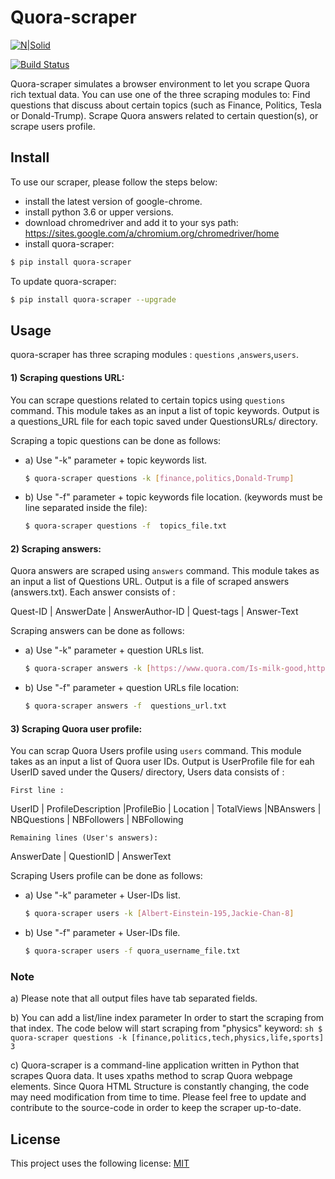 # Quora-scraper

[![N|Solid](https://cldup.com/dTxpPi9lDf.thumb.png)](https://github.com/banyous/Quora-and-Twitter-crawler-and-user-matcher)

[![Build Status](https://travis-ci.org/joemccann/dillinger.svg?branch=master)](https://github.com/banyous/Quora-and-Twitter-crawler-and-user-matcher)

Quora-scraper simulates a browser environment to let you scrape Quora rich textual data. You can use one of the three scraping modules to: Find questions that discuss about certain topics (such as Finance, Politics, Tesla or Donald-Trump). Scrape Quora answers related to certain question(s), or scrape users profile.


## Install
To use our scraper, please follow the steps below:
- install the latest version of google-chrome.
- install python 3.6 or upper versions.
- download chromedriver and add it to your sys path:  https://sites.google.com/a/chromium.org/chromedriver/home 
- install quora-scraper:

```sh
$ pip install quora-scraper
```
To update quora-scraper:

```sh
$ pip install quora-scraper --upgrade
```


## Usage

quora-scraper has three scraping modules : ```questions``` ,```answers```,```users```.
#### 1) Scraping questions URL:

You can scrape questions related to certain topics using ```questions``` command. This module takes as an input a list of topic keywords. Output is a questions_URL file for each topic saved under QuestionsURLs/ directory. 

Scraping a topic questions can be done as follows:

- a) Use "-k" parameter + topic keywords list.

    ```sh
    $ quora-scraper questions -k [finance,politics,Donald-Trump]
    ```

- b) Use "-f" parameter + topic keywords file location. (keywords must be line separated inside the file):

    ```sh
    $ quora-scraper questions -f  topics_file.txt
    ```
    
#### 2) Scraping answers:

Quora answers are scraped using ```answers``` command. This module takes as an input a list of Questions URL. Output is a file of scraped answers (answers.txt). Each answer consists of :

Quest-ID | AnswerDate | AnswerAuthor-ID | Quest-tags | Answer-Text 

Scraping answers can be done as follows:

- a) Use "-k" parameter + question URLs list. 

    ```sh
    $ quora-scraper answers -k [https://www.quora.com/Is-milk-good,https://www.quora.com/Was-Einstein-a-fake-and-a-plagiarist]
    ```

- b)  Use "-f" parameter + question URLs file location:
 
    ```sh
    $ quora-scraper answers -f  questions_url.txt
    ```
 
#### 3) Scraping Quora user profile:

You can scrap Quora Users profile using ```users``` command. This module takes as an input a list of Quora user IDs. Output is UserProfile file for eah UserID saved under the Qusers/ directory, Users data consists of :

	First line :
UserID | ProfileDescription |ProfileBio | Location | TotalViews |NBAnswers | NBQuestions | NBFollowers |  NBFollowing

	Remaining lines (User's answers):
AnswerDate | QuestionID | AnswerText 

Scraping Users profile can be done as follows:

- a) Use "-k" parameter + User-IDs list. 
    ```sh
    $ quora-scraper users -k [Albert-Einstein-195,Jackie-Chan-8]
    ```
   
- b)  Use "-f" parameter + User-IDs file. 

    ```sh
    $ quora-scraper users -f quora_username_file.txt
    ```

### Note 
a) Please note that all output files have tab separated fields.

b) You can add a list/line index parameter In order to start the scraping from that index. The code below will start scraping from "physics" keyword:
    ```sh
    $ quora-scraper questions -k [finance,politics,tech,physics,life,sports] 3
    ```
 
c) Quora-scraper is a command-line application written in Python that scrapes Quora data. It uses  xpaths method to scrap Quora webpage elements. Since Quora HTML Structure is constantly changing, the code may need modification from time to time. Please feel free to update and contribute to the source-code in order to keep the scraper up-to-date.


License
----

This project uses the following license: [MIT]




[//]: # (These are reference links used in the body of this note and get stripped out when the markdown processor does its job. There is no need to format nicely because it shouldn't be seen. Thanks SO - http://stackoverflow.com/questions/4823468/store-comments-in-markdown-syntax)


   [MIT]: <https://github.com/banyousr>
   [git-repo-url]: <https://github.com/joemccann/dillinger.git>
   [john gruber]: <http://daringfireball.net>
   [df1]: <http://daringfireball.net/projects/markdown/>
   [markdown-it]: <https://github.com/markdown-it/markdown-it>
   [Ace Editor]: <http://ace.ajax.org>
   [node.js]: <http://nodejs.org>
   [Twitter Bootstrap]: <http://twitter.github.com/bootstrap/>
   [jQuery]: <http://jquery.com>
   [@tjholowaychuk]: <http://twitter.com/tjholowaychuk>
   [express]: <http://expressjs.com>
   [AngularJS]: <http://angularjs.org>
   [Gulp]: <http://gulpjs.com>

   [PlDb]: <https://github.com/joemccann/dillinger/tree/master/plugins/dropbox/README.md>
   [PlGh]: <https://github.com/joemccann/dillinger/tree/master/plugins/github/README.md>
   [PlGd]: <https://github.com/joemccann/dillinger/tree/master/plugins/googledrive/README.md>
   [PlOd]: <https://github.com/joemccann/dillinger/tree/master/plugins/onedrive/README.md>
   [PlMe]: <https://github.com/joemccann/dillinger/tree/master/plugins/medium/README.md>
   [PlGa]: <https://github.com/RahulHP/dillinger/blob/master/plugins/googleanalytics/README.md>

